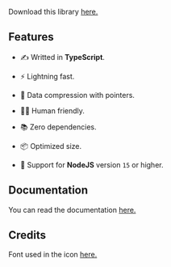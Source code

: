 Download this library [here.](https://www.npmjs.com/package/re.bowl)

## Features

- ✍ Writted in **TypeScript**.

- ⚡️ Lightning fast.

- 🔀 Data compression with pointers.

- 🧘🏻 Human friendly.

- 📚 Zero dependencies.

- 📦 Optimized size.

- 🚚 Support for **NodeJS** version `15` or higher.

## Documentation

You can read the documentation [here.](https://github.com/theMarzon/re.bowl/wiki)

## Credits

Font used in the icon [here.](https://www.jetbrains.com/lp/mono)
